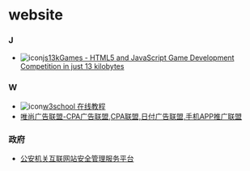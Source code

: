 # website

### J
* ![icon](https://js13kgames.com/img/favicon.png)[js13kGames - HTML5 and JavaScript Game Development Competition in just 13 kilobytes](https://js13kgames.com/)

### W
* ![icon](https://www.w3school.com.cn/ui2019/logo-180.png)[w3school 在线教程](https://www.w3school.com.cn/index.html)
* [唯尚广告联盟-CPA广告联盟,CPA联盟,日付广告联盟,手机APP推广联盟](https://www.visvn.cn/index.php?e=index)
 
### 政府
* [公安机关互联网站安全管理服务平台](http://www.beian.gov.cn/portal/index.do)
